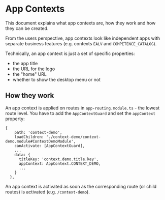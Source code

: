 # App Contexts

This document explains what app contexts are, how they work and how they can be created.

From the users perspective, app contexts look like independent apps with separate business features (e.g. contexts `EALV` and `COMPETENCE_CATALOG`).

Technically, an app context is just a set of specific properties:
- the app title
- the URL for the logo
- the "home" URL
- whether to show the desktop menu or not

## How they work

An app context is applied on routes in `app-routing.module.ts` - the lowest route level.
You have to add the `AppContextGuard` and set the `appContext` property:

```
{
    path: 'context-demo',
    loadChildren: './context-demo/context-demo.module#ContextDemoModule',
    canActivate: [AppContextGuard],
    ...
    data: {
      titleKey: 'context.demo.title.key',
      appContext: AppContext.CONTEXT_DEMO,
      ...
    }
  },
```

An app context is activated as soon as the corresponding route (or child routes) is activated (e.g. `/context-demo`). 
